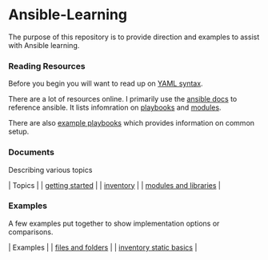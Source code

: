 Ansible-Learning
================

The purpose of this repository is to provide direction and examples to assist
with Ansible learning.

### Reading Resources

Before you begin you will want to read up on [YAML syntax](http://docs.ansible.com/ansible/YAMLSyntax.html).

There are a lot of resources online. I primarily use the [ansible docs](http://docs.ansible.com/ansible/index.html)
to reference ansible. It lists infomration on [playbooks](http://docs.ansible.com/ansible/playbooks.html)
and [modules](http://docs.ansible.com/ansible/modules_by_category.html).

There are also [example playbooks](https://github.com/ansible/ansible-examples)
which provides information on common setup. 

### Documents

Describing various topics

| Topics |
| [getting started](docs/getting-started.md) |
| [inventory](docs/inventory.md) |
| [modules and libraries](docs/modules.md) |


### Examples

A few examples put together to show implementation options or comparisons.

| Examples |
| [files and folders](examples/files-and-folders) |
| [inventory static basics](examples/inventory-static-basics) |
